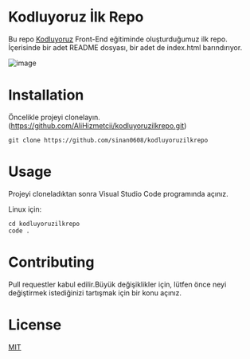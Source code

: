 # Kodluyoruz İlk Repo
Bu repo <ins>[Kodluyoruz](https://kodluyoruz.org/tr/kodluyoruz/)</ins> Front-End eğitiminde oluşturduğumuz ilk  repo. İçerisinde bir adet README dosyası, bir adet de index.html barındırıyor.

![image]("https://github.com/AliHizmetcii/kodluyoruzilkrepo/blob/main/images/%C3%B6dev_1.png")

# Installation

Öncelikle projeyi clonelayın.(https://github.com/AliHizmetcii/kodluyoruzilkrepo.git)

~~~
git clone https://github.com/sinan0608/kodluyoruzilkrepo
~~~

# Usage

Projeyi cloneladıktan sonra Visual Studio Code programında açınız.

Linux için:

~~~
cd kodluyoruzilkrepo
code .
~~~

# Contributing

Pull requestler kabul edilir.Büyük değişiklikler için, lütfen önce neyi değiştirmek istediğinizi tartışmak için bir konu açınız.

# License
<ins>[MIT](https://www.mit.edu/)</ins>